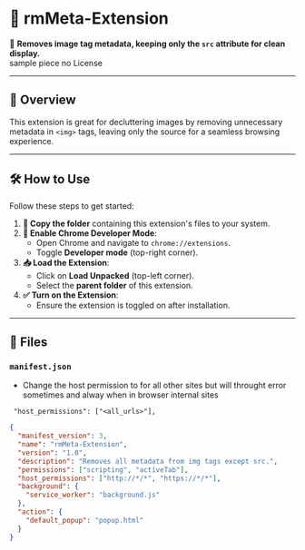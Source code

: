 # 📸 rmMeta-Extension  
🚀 **Removes image tag metadata, keeping only the `src` attribute for clean display.**  
sample piece no License 

---

## 📖 Overview  
This extension is great for decluttering images by removing unnecessary metadata in `<img>` tags, leaving only the source for a seamless browsing experience.  

---

## 🛠️ How to Use  
Follow these steps to get started:  

1. **📂 Copy the folder** containing this extension's files to your system.  
2. **🔧 Enable Chrome Developer Mode**:  
   - Open Chrome and navigate to `chrome://extensions`.  
   - Toggle **Developer mode** (top-right corner).  
3. **📥 Load the Extension**:  
   - Click on **Load Unpacked** (top-left corner).  
   - Select the **parent folder** of this extension.  
4. **✅ Turn on the Extension**:  
   - Ensure the extension is toggled on after installation.  

---

## 🧩 Files  

### `manifest.json`  
- Change the host permission to for all other sites but will throught error sometimes and alway when in browser internal sites
 ```
  "host_permissions": ["<all_urls>"],

```
```json
{
  "manifest_version": 3,
  "name": "rmMeta-Extension",
  "version": "1.0",
  "description": "Removes all metadata from img tags except src.",
  "permissions": ["scripting", "activeTab"],
  "host_permissions": ["http://*/*", "https://*/*"],
  "background": {
    "service_worker": "background.js"
  },
  "action": {
    "default_popup": "popup.html"
  }
}

